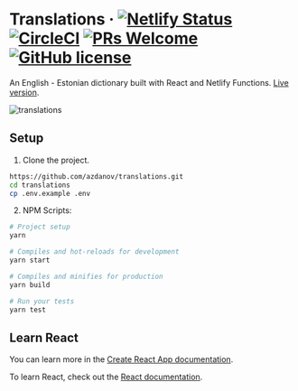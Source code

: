 # Translations &middot; [![Netlify Status](https://api.netlify.com/api/v1/badges/93c1247d-4c97-476c-b6ab-f178c980dd1e/deploy-status)](https://app.netlify.com/sites/translations/deploys) [![CircleCI](https://img.shields.io/circleci/project/github/azdanov/translations/master.svg?style=flat)](https://circleci.com/gh/azdanov/translations) [![PRs Welcome](https://img.shields.io/badge/PRs-welcome-brightgreen.svg)](http://makeapullrequest.com) [![GitHub license](https://img.shields.io/badge/license-MIT-blue.svg)](https://github.com/azdanov/translations/blob/master/LICENSE)

An English - Estonian dictionary built with React and Netlify Functions. [Live version](https://translations.netlify.com).

![translations](https://user-images.githubusercontent.com/6123841/52497071-c8508e00-2bdd-11e9-822d-1c44cc8c5a2d.png)

## Setup

1. Clone the project.
```sh
https://github.com/azdanov/translations.git
cd translations
cp .env.example .env
```

2. NPM Scripts:
```sh
# Project setup
yarn

# Compiles and hot-reloads for development
yarn start

# Compiles and minifies for production
yarn build

# Run your tests
yarn test
```

## Learn React

You can learn more in the [Create React App documentation](https://facebook.github.io/create-react-app/docs/getting-started).

To learn React, check out the [React documentation](https://reactjs.org/).
